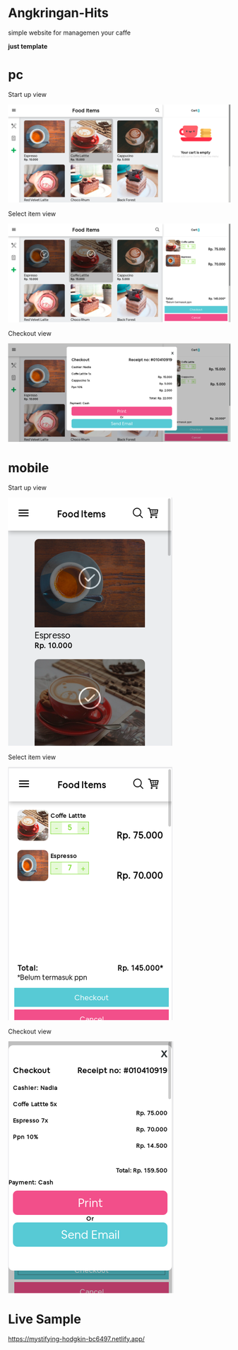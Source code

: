 # Angkringan-Hits

simple website for managemen your caffe

**just template**

# pc

Start up view

<img src="doc/pc2.png">

Select item view

<img src="doc/pc1.png">

Checkout view

<img src="doc/pc3.png">

# mobile

Start up view

<img src="doc/mobile1.png">

Select item view

<img src="doc/mobile2.png">

Checkout view

<img src="doc/mobile3.png">

# Live Sample

https://mystifying-hodgkin-bc6497.netlify.app/
